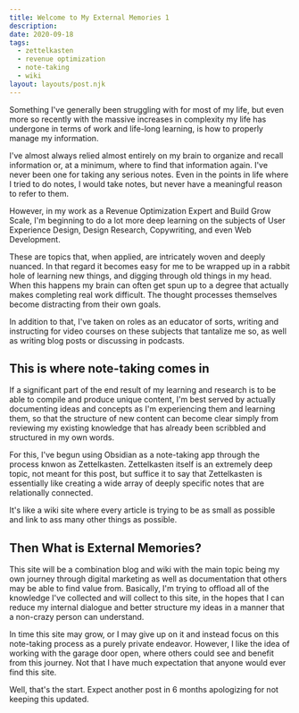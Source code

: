 ```yaml
---
title: Welcome to My External Memories 1
description: 
date: 2020-09-18
tags:
  - zettelkasten
  - revenue optimization
  - note-taking
  - wiki
layout: layouts/post.njk
---
```

Something I've generally been struggling with for most of my life, but even more so recently with the massive increases in complexity my life has undergone in terms of work and life-long learning, is how to properly manage my information.

I've almost always relied almost entirely on my brain to organize and recall information or, at a minimum, where to find that information again. I've never been one for taking any serious notes. Even in the points in life where I tried to do notes, I would take notes, but never have a meaningful reason to refer to them.

However, in my work as a Revenue Optimization Expert and Build Grow Scale, I'm beginning to do a lot more deep learning on the subjects of User Experience Design, Design Research, Copywriting, and even Web Development.

These are topics that, when applied, are intricately woven and deeply nuanced. In that regard it becomes easy for me to be wrapped up in a rabbit hole of learning new things, and digging through old things in my head. When this happens my brain can often get spun up to a degree that actually makes completing real work difficult. The thought processes themselves become distracting from their own goals.

In addition to that, I've taken on roles as an educator of sorts, writing and instructing for video courses on these subjects that tantalize me so, as well as writing blog posts or discussing in podcasts.

## This is where note-taking comes in
If a significant part of the end result of my learning and research is to be able to compile and produce unique content, I'm best served by actually documenting ideas and concepts as I'm experiencing them and learning them, so that the structure of new content can become clear simply from reviewing my existing knowledge that has already been scribbled and structured in my own words.

For this, I've begun using Obsidian as a note-taking app through the process knwon as Zettelkasten. Zettelkasten itself is an extremely deep topic, not meant for this post, but suffice it to say that Zettelkasten is essentially like creating a wide array of deeply specific notes that are relationally connected.

It's like a wiki site where every article is trying to be as small as possible and link to ass many other things as possible.

## Then What is External Memories?
This site will be a combination blog and wiki with the main topic being my own journey through digital marketing as well as documentation that others may be able to find value from. Basically, I'm trying to offload all of the knowledge I've collected and will collect to this site, in the hopes that I can reduce my internal dialogue and better structure my ideas in a manner that a non-crazy person can understand.

In time this site may grow, or I may give up on it and instead focus on this note-taking process as a purely private endeavor. However, I like the idea of working with the garage door open, where others could see and benefit from this journey. Not that I have much expectation that anyone would ever find this site.

Well, that's the start. Expect another post in 6 months apologizing for not keeping this updated.
